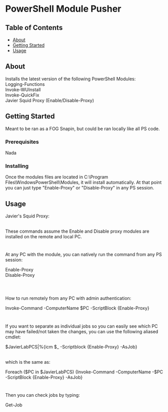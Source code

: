 # PowerShell Module Pusher

## Table of Contents

- [About](#about)
- [Getting Started](#getting_started)
- [Usage](#usage)

## About <a name = "about"></a>

Installs the latest version of the following PowerShell Modules:<br>
Logging-Functions <br>
Invoke-WUInstall <br>
Invoke-QuickFix <br>
Javier Squid Proxy (Enable/Disable-Proxy)<br>


## Getting Started <a name = "getting_started"></a>

Meant to be ran as a FOG Snapin, but could be ran locally like all PS code.

### Prerequisites

Nada

### Installing

Once the modules files are located in C:\Program Files\WindowsPowerShell\Modules, it will install automatically. At that point you can just type "Enable-Proxy" or "Disable-Proxy" in any PS session.

## Usage <a name = "usage"></a>


Javier's Squid Proxy:<br><br>

These commands assume the Enable and Disable proxy modules are installed on the remote and local PC.
#

At any PC with the module, you can natively run the command from any PS session:

Enable-Proxy<br>
Disable-Proxy<br>
<br>
#
How to run remotely from any PC with admin authentication:

Invoke-Command -ComputerName $PC -ScriptBlock {Enable-Proxy}
<br>
# 
If you want to separate as individual jobs so you can easily see which PC may have failed/not taken the changes, you can use the following aliased cmdlet:<br>

$JavierLabPCS|%{icm $_ -Scriptblock {Enable-Proxy} -AsJob} <br><br>


which is the same as:

Foreach ($PC in $JavierLabPCS) {Invoke-Command -ComputerName -$PC -ScriptBlock {Enable-Proxy} -AsJob}
<br>
#
Then you can check jobs by typing:

Get-Job
